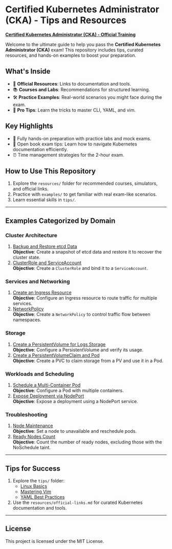 # Certified Kubernetes Administrator (CKA) - Tips and Resources

[**Certified Kubernetes Administrator (CKA) - Official Training**](https://training.linuxfoundation.org/certification/certified-kubernetes-administrator-cka/)

Welcome to the ultimate guide to help you pass the **Certified Kubernetes Administrator (CKA)** exam! This repository includes tips, curated resources, and hands-on examples to boost your preparation.

## What's Inside
- 🌟 **Official Resources**: Links to documentation and tools.
- 📚 **Courses and Labs**: Recommendations for structured learning.
- 🛠️ **Practice Examples**: Real-world scenarios you might face during the exam.
- 📝 **Pro Tips**: Learn the tricks to master CLI, YAML, and vim.

## Key Highlights
- 🚀 Fully hands-on preparation with practice labs and mock exams.
- 📖 Open book exam tips: Learn how to navigate Kubernetes documentation efficiently.
- ⏰ Time management strategies for the 2-hour exam.

## How to Use This Repository
1. Explore the `resources/` folder for recommended courses, simulators, and official links.
2. Practice with `examples/` to get familiar with real exam-like scenarios.
3. Learn essential skills in `tips/`.

---

## Examples Categorized by Domain

### Cluster Architecture
1. [Backup and Restore etcd Data](examples/backup-and-restore-etcd-data.md)  
   **Objective**: Create a snapshot of etcd data and restore it to recover the cluster state.
2. [ClusterRole and ServiceAccount](examples/clusterrole-serviceaccount.md)  
   **Objective**: Create a `ClusterRole` and bind it to a `ServiceAccount`.

### Services and Networking
1. [Create an Ingress Resource](examples/create-ingress-resource.md)  
   **Objective**: Configure an Ingress resource to route traffic for multiple services.
2. [NetworkPolicy](examples/networkpolicy.md)  
   **Objective**: Create a `NetworkPolicy` to control traffic flow between namespaces.

### Storage
1. [Create a PersistentVolume for Logs Storage](examples/create-persistentvolume-logs-storage.md)  
   **Objective**: Configure a PersistentVolume and verify its usage.
2. [Create a PersistentVolumeClaim and Pod](examples/create-persistentvolumeclaim-and-pod.md)  
   **Objective**: Create a PVC to claim storage from a PV and use it in a Pod.

### Workloads and Scheduling
1. [Schedule a Multi-Container Pod](examples/schedule-multi-container-pod.md)  
   **Objective**: Configure a Pod with multiple containers.
2. [Expose Deployment via NodePort](examples/expose-deployment-via-nodeport.md)  
   **Objective**: Expose a deployment using a NodePort service.

### Troubleshooting
1. [Node Maintenance](examples/node-maintenance.md)  
   **Objective**: Set a node to unavailable and reschedule pods.
2. [Ready Nodes Count](examples/ready-nodes-count.md)  
   **Objective**: Count the number of ready nodes, excluding those with the NoSchedule taint.

---

## Tips for Success
1. Explore the `tips/` folder:
   - [Linux Basics](tips/linux-basics.md)
   - [Mastering Vim](tips/mastering-vim.md)
   - [YAML Best Practices](tips/yaml-best-practices.md)
2. Use the `resources/official-links.md` for curated Kubernetes documentation and tools.

---

## License
This project is licensed under the MIT License.